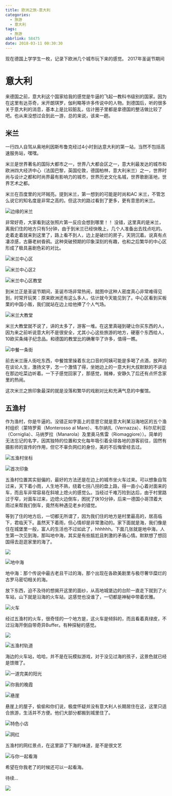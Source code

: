 ```yaml
---
title: 欧洲之旅-意大利
categories: 
  - 旅游
  - 意大利
tags:
  - 旅游
abbrlink: 58475
date: 2018-03-11 00:30:30
---
```


现在德国上学学生一枚，记录下欧洲几个城市玩下来的感觉。
2017年圣诞节期间

# 意大利

来德国之前，意大利这个国家给我的感觉是牛逼的飞起一教科书级别的国家。因为在这里有达芬奇，米开朗琪罗，伽利略等许多传说中的人物。到德国后，听的很多关于意大利的消息，基本上是比较脏乱，估计圈子里都是拿德国的整洁做比较了吧。也从来没想过会到此一游，总的来说，该来一趟。


## 米兰

一行四人自驾从奥地利因斯布鲁克经过4小时到达意大利的第一站，当然不包括高速服务站，嘿嘿。

米兰是世界著名的国际大都市之一，世界八大都会区之一，意大利最发达的城市和欧洲四大经济中心（法国巴黎，英国伦敦，德国柏林，意大利米兰）之一，世界时尚与设计之都和时尚界最有影响力的城市，世界历史文化名城，世界歌剧圣地，世界艺术之都。

米兰在百度里的光环贼亮。提到米兰，第一想到的可能是时尚和AC 米兰，不管怎么说它的知名度是非常之高的。但这次的路过看到了更多，更有意思的米兰。

![边缘的米兰](https://storage.googleapis.com/ning_picture/%E8%BE%B9%E7%BC%98%E7%9A%84%E7%B1%B3%E5%85%B0.JPG)

非常好奇，大家看到这张照片第一反应会想到哪里！！ 没错，这里真的是米兰，离我们住的地方只有5分钟，由于到米兰已经快晚上，几个人准备出去找点吃的。走着走着就来到这里了，路上看不到人，边上是破烂的房子，天阴沉着。说真有点凄凉感，古藤老树昏鸦。这种突破预期的印象深刻的有趣，也和之后繁华的中心区形成了极具喜剧色彩的对比。

![米兰中心区](https://storage.googleapis.com/ning_picture/%E7%B1%B3%E5%85%B0%E4%B8%AD%E5%BF%83%E5%8C%BA.JPG)

![米兰中心区2](https://storage.googleapis.com/ning_picture/%E7%B1%B3%E5%85%B0%E4%B8%AD%E5%BF%83%E5%8C%BA2.JPG)

![米兰中心区教堂](https://storage.googleapis.com/ning_picture/%E7%B1%B3%E5%85%B0%E4%B8%AD%E5%BF%83%E5%8C%BA%E6%95%99%E5%A0%82.JPG)

到米兰正是圣诞节期间，圣诞市场非常热闹，就图中这种人密度真心非常难得见到，时常开玩笑：原来欧洲还有这么多人，估计就今天能见到了。中心区看到买板栗的中国小贩，我们就站在边上给他捧了个人气场。

![米兰大教堂](https://storage.googleapis.com/ning_picture/%E7%B1%B3%E5%85%B0%E5%A4%A7%E6%95%99%E5%A0%82.JPG)

米兰大教堂就不说了，讲的太多了，游客一堆。在这里真碰到硬让你买东西的人，因为来之前听说意大利不是很安全，尤其小心这些旅游的地方，硬塞个东西给人，10欧买条绳子纪念品。和德国的教堂比的确奢华了许多，值得一瞧。

![中餐一条街](https://storage.googleapis.com/ning_picture/%E7%B1%B3%E5%85%B0%E4%B8%AD%E9%A4%90%E4%B8%80%E6%9D%A1%E8%A1%97.JPG)

前去米兰唐人街吃东西，中餐馆里操着东北口音的阿姨可能是多喝了点酒，放声的在谈论人生，激扬文字，怎一个激情了得，坐她边上的一意大利大叔默默的不讲话在那边吃菜边听着。一下子感觉回家了，那感觉，贼棒，安静久了后还有点怀念家里的热闹。

这次米兰之旅印象最深的就是没落和繁华的戏剧对比和充满气息的中餐馆。


## 五渔村

作为渔村，你是牛逼的。没错正如字面上的意思它就是意大利某沿海地区的五个渔村组织（蒙特罗索（Monterosso al Mare）、韦尔纳扎（Vernazza）、科尔尼利亚（Corniglia）、马纳罗拉（Manarola）及里奥马焦雷（Riomaggiore））。简单的无法忘记的名字，因其独特的位置和文化每年吸引着全球各地的游客前往，固然有摄影师的宣传的作用，但它不辜负网红的身份，美的不后悔曾经去过。

![五渔村坐标](https://storage.googleapis.com/ning_picture/%E4%BA%94%E6%B8%94%E6%9D%91%E5%9C%B0%E5%9B%BE.PNG)

![首次印象](https://storage.googleapis.com/ning_picture/%E4%BA%94%E6%B8%94%E6%9D%91hallo.JPG)

五渔村位置其实挺偏的，最好的方法还是在边上的城市坐火车过来。可以想象自驾过来，天下着小雨，人生地不熟，绕着七拐八拐的盘上路，得一直小心着对面来的车，而且车非常容易在斜坡上熄火的感觉么。当经过千难万险到达后，由于村里路过于窄，对面车过来，边熄火边倒车，困扰了快10分钟，后来一德国小哥顶着大雨过来帮我们倒车，竟然有种遇见老乡的错觉。


等到了住的地方后，一切都无所谓了，因为我们住的地方是村里最高的，居高临下，君临天下。虽然天下着雨，但心情却是非常激动的。家下面就是海，我们像是住在城堡里一般，富人的生活也不过如此了，hhhhhh。下面几张就是地中海，人生第一次见到海，那叫地中海，其实是有些尴尬且刺激的矛盾心情。默默想了想回国得去逛逛家里的海了。

![](https://storage.googleapis.com/ning_picture/%E4%BA%94%E6%B8%94%E6%9D%91%E6%B5%B7.JPG)

![地中海](https://storage.googleapis.com/ning_picture/%E4%BA%94%E6%B8%94%E6%9D%91%E6%B5%B72.JPG)

地中海：那个传说中最古老且干过的海，那个出现在各欧美剧里与极尽奢华糜烂的古罗马密切相关的海。

放下东西，迫不及待的想揭开这里的面纱，从高地城堡边的台阶一直走下就到了火车站，山下就是沿海的火车站，这感觉也没谁了，一切都是神秘中带着优雅。

![火车](https://storage.googleapis.com/ning_picture/%E4%BA%94%E6%B8%94%E6%9D%91%E7%81%AB%E8%BD%A6.JPG)

经过五渔村的火车，很奇怪的一个地方是，这火车是倾斜的，而且看着真绿皮，不过沿海开倒自带奇异Buffer。有种探秘的感觉。

![](https://storage.googleapis.com/ning_picture/%E4%BA%94%E6%B8%94%E6%9D%91%E8%BD%A8%E9%81%93.JPG)

![五渔村轨道](https://storage.googleapis.com/ning_picture/%E4%BA%94%E6%B8%94%E6%9D%91%E8%BD%A8%E9%81%932.JPG)

海边的火车站，哈哈，并不是在玩模拟游戏，对于没见过海的孩子，这景色就已经是馈赠了。

![一道完美的阳光](https://storage.googleapis.com/ning_picture/%E4%BA%94%E6%B8%94%E6%9D%91%E9%98%B3%E5%85%89.JPG)

![你我的晚霞](https://storage.googleapis.com/ning_picture/%E4%BA%94%E6%B8%94%E6%9D%91%E6%99%9A%E9%9C%9E.JPG)

![悬崖](https://storage.googleapis.com/ning_picture/%E4%BA%94%E6%B8%94%E6%9D%91%E6%82%AC%E5%B4%96.JPG)

悬崖上的屋子，偷偷和你们说，极度怀疑并没有意大利人长期居住在这，这里只适合旅游，生活并不方便。他们大部分都搬到城里住了。

![特色小店](https://storage.googleapis.com/ning_picture/%E4%BA%94%E6%B8%94%E6%9D%91%E5%B0%8F%E5%BA%97.JPG)

![网红](https://storage.googleapis.com/ning_picture/%E4%BA%94%E6%B8%94%E6%9D%91haupt.JPG)

五渔村的网红景点，在这里舔了下海的味道，是不是很文艺

![与你一起看海](https://storage.googleapis.com/ning_picture/%E4%BA%94%E6%B8%94%E6%9D%91%E4%B8%8E%E4%BD%A0%E4%B8%80%E8%B5%B7%E7%9C%8B%E6%B5%B7.JPG)

希望在你我老了的时候还可以一起看海。

待续...

![](https://storage.googleapis.com/ning_picture/mainlogo.png)


